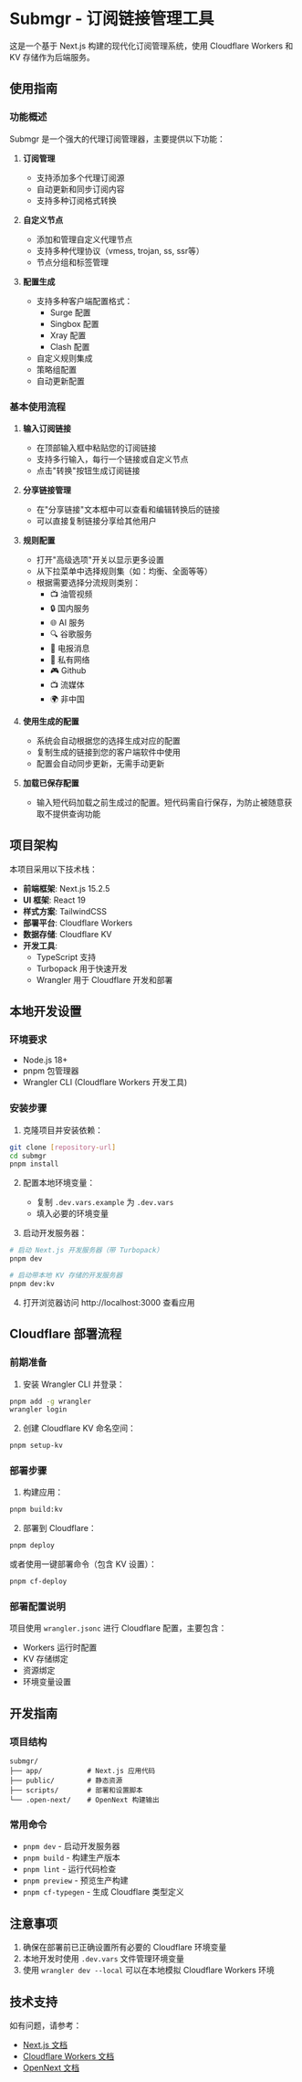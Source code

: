 # Submgr - 订阅链接管理工具

这是一个基于 Next.js 构建的现代化订阅管理系统，使用 Cloudflare Workers 和 KV 存储作为后端服务。

## 使用指南

### 功能概述

Submgr 是一个强大的代理订阅管理器，主要提供以下功能：

1. **订阅管理**
   - 支持添加多个代理订阅源
   - 自动更新和同步订阅内容
   - 支持多种订阅格式转换

2. **自定义节点**
   - 添加和管理自定义代理节点
   - 支持多种代理协议（vmess, trojan, ss, ssr等）
   - 节点分组和标签管理

3. **配置生成**
   - 支持多种客户端配置格式：
     * Surge 配置
     * Singbox 配置
     * Xray 配置
     * Clash 配置
   - 自定义规则集成
   - 策略组配置
   - 自动更新配置

### 基本使用流程

1. **输入订阅链接**
   - 在顶部输入框中粘贴您的订阅链接
   - 支持多行输入，每行一个链接或自定义节点
   - 点击"转换"按钮生成订阅链接

2. **分享链接管理**
   - 在"分享链接"文本框中可以查看和编辑转换后的链接
   - 可以直接复制链接分享给其他用户

3. **规则配置**
   - 打开"高级选项"开关以显示更多设置
   - 从下拉菜单中选择规则集（如：均衡、全面等等）
   - 根据需要选择分流规则类别：
     * 📺 油管视频
     * 🔒 国内服务
     * 🌐 AI 服务
     * 🔍 谷歌服务
     * 📱 电报消息
     * 👥 私有网络
     * 🎮 Github
     * 📺 流媒体
     * 🌍 非中国

4. **使用生成的配置**
   - 系统会自动根据您的选择生成对应的配置
   - 复制生成的链接到您的客户端软件中使用
   - 配置会自动同步更新，无需手动更新

5. **加载已保存配置**
   - 输入短代码加载之前生成过的配置。短代码需自行保存，为防止被随意获取不提供查询功能


## 项目架构

本项目采用以下技术栈：

- **前端框架**: Next.js 15.2.5
- **UI 框架**: React 19
- **样式方案**: TailwindCSS
- **部署平台**: Cloudflare Workers
- **数据存储**: Cloudflare KV
- **开发工具**: 
  - TypeScript 支持
  - Turbopack 用于快速开发
  - Wrangler 用于 Cloudflare 开发和部署

## 本地开发设置

### 环境要求

- Node.js 18+ 
- pnpm 包管理器
- Wrangler CLI (Cloudflare Workers 开发工具)

### 安装步骤

1. 克隆项目并安装依赖：
```bash
git clone [repository-url]
cd submgr
pnpm install
```

2. 配置本地环境变量：
   - 复制 `.dev.vars.example` 为 `.dev.vars`
   - 填入必要的环境变量

3. 启动开发服务器：

```bash
# 启动 Next.js 开发服务器（带 Turbopack）
pnpm dev

# 启动带本地 KV 存储的开发服务器
pnpm dev:kv
```

4. 打开浏览器访问 http://localhost:3000 查看应用

## Cloudflare 部署流程

### 前期准备

1. 安装 Wrangler CLI 并登录：
```bash
pnpm add -g wrangler
wrangler login
```

2. 创建 Cloudflare KV 命名空间：
```bash
pnpm setup-kv
```

### 部署步骤

1. 构建应用：
```bash
pnpm build:kv
```

2. 部署到 Cloudflare：
```bash
pnpm deploy
```

或者使用一键部署命令（包含 KV 设置）：
```bash
pnpm cf-deploy
```

### 部署配置说明

项目使用 `wrangler.jsonc` 进行 Cloudflare 配置，主要包含：
- Workers 运行时配置
- KV 存储绑定
- 资源绑定
- 环境变量设置

## 开发指南

### 项目结构
```
submgr/
├── app/           # Next.js 应用代码
├── public/        # 静态资源
├── scripts/       # 部署和设置脚本
└── .open-next/    # OpenNext 构建输出
```

### 常用命令

- `pnpm dev` - 启动开发服务器
- `pnpm build` - 构建生产版本
- `pnpm lint` - 运行代码检查
- `pnpm preview` - 预览生产构建
- `pnpm cf-typegen` - 生成 Cloudflare 类型定义

## 注意事项

1. 确保在部署前已正确设置所有必要的 Cloudflare 环境变量
2. 本地开发时使用 `.dev.vars` 文件管理环境变量
3. 使用 `wrangler dev --local` 可以在本地模拟 Cloudflare Workers 环境

## 技术支持

如有问题，请参考：
- [Next.js 文档](https://nextjs.org/docs)
- [Cloudflare Workers 文档](https://developers.cloudflare.com/workers/)
- [OpenNext 文档](https://open-next.js.org/) 